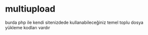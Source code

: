# multiupload
burda php ile kendi sitenizdede kullanabileceğiniz temel toplu dosya yükleme kodları vardır
